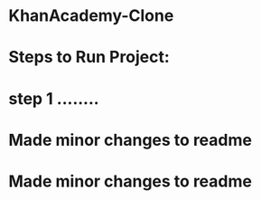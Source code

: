 # KhanAcademy-Clone
# Steps to Run Project:
# step 1 ........
# Made minor changes to readme
# Made minor changes to readme

